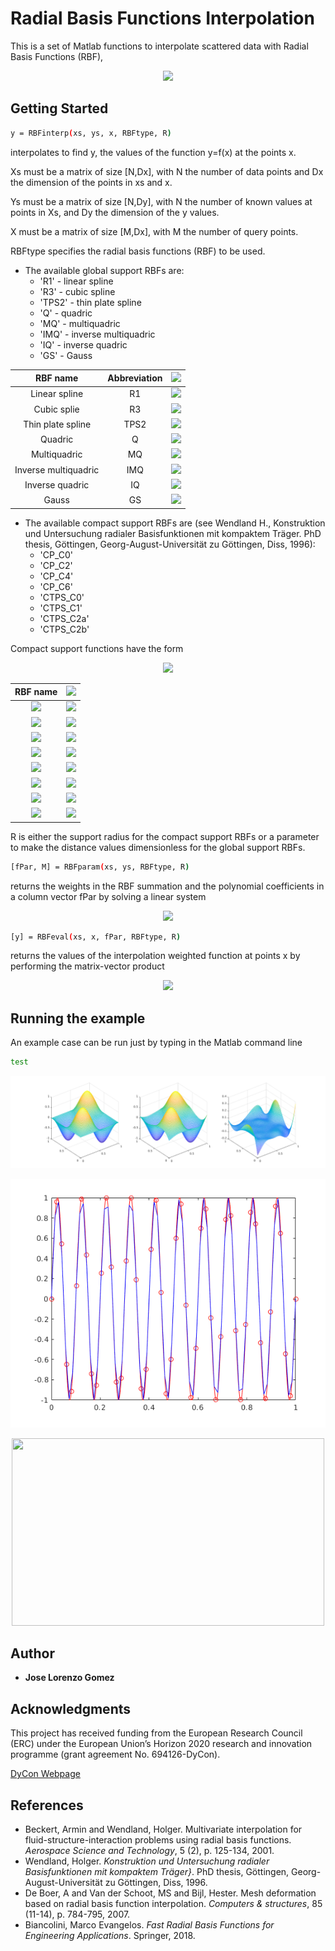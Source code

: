 # Radial Basis Functions Interpolation

This is a set of Matlab functions to interpolate scattered data with Radial Basis Functions (RBF),

<p align="center">
  <img src="https://latex.codecogs.com/gif.latex?F%20%5Cleft%28%20%5Cmathbf%7Bx%7D%20%5Cright%29%20%3D%20%5Csum_%7Bj%3D1%7D%5EN%20%5Cgamma_j%20%5Cvarphi%20%5Cleft%28%20%5C%7C%20%5Cmathbf%7Bx%7D%20-%20%5Cmathbf%7Bx%7D_%7Bs%2C%20j%7D%20%5C%7C_%7B%5Cmathbb%7BR%7D%5Ed%7D%20%5Cright%29%20&plus;%20p%20%5Cleft%28%20%5Cmathbf%7Bx%7D%20%5Cright%29">
</p>


## Getting Started

```sh
y = RBFinterp(xs, ys, x, RBFtype, R)
```
interpolates to find y, the values of the function y=f(x) at the points x.

Xs must be a matrix of size [N,Dx], with N the number of data points and Dx the dimension of the points in xs and x.

Ys must be a matrix of size [N,Dy], with N the number of known values at points in Xs, and Dy the dimension of the y values.

X must be a matrix of size [M,Dx], with M the number of query points.

RBFtype specifies the radial basis functions (RBF) to be used. 

* The available global support RBFs are:
	* 'R1'    - linear spline
	* 'R3'    - cubic spline
	* 'TPS2'  - thin plate spline
	* 'Q'     - quadric
	* 'MQ'    - multiquadric
	* 'IMQ'   - inverse multiquadric
	* 'IQ'    - inverse quadric
	* 'GS'    - Gauss
	
| RBF name | Abbreviation | <img src = "https://latex.codecogs.com/gif.latex?%5Cvarphi%20%5Cleft%28%20r%20%5Cright%29"> |
| :---: | :---: | :---: |
| Linear spline | R1 | <img src = "https://latex.codecogs.com/gif.latex?%5Cepsilon%20r"> |
| Cubic splie | R3 | <img src = "https://latex.codecogs.com/gif.latex?%5Cleft%28%20%5Cepsilon%20r%20%5Cright%29%5E3"> |
| Thin plate spline | TPS2| <img src = "https://latex.codecogs.com/gif.latex?%5Cleft%28%20%5Cepsilon%20r%20%5Cright%29%5E2%20%5Clog%5Cleft%28%20%5Cepsilon%20r%20%5Cright%29%24"> |
| Quadric | Q | <img src = "https://latex.codecogs.com/gif.latex?1%20&plus;%20%5Cleft%28%20%5Cepsilon%20r%20%5Cright%29%5E2"> |
| Multiquadric | MQ | <img src = "https://latex.codecogs.com/gif.latex?%5Csqrt%7B1%20&plus;%20%5Cleft%28%20%5Cepsilon%20r%20%5Cright%29%20%5E2%7D"> |
| Inverse multiquadric | IMQ | <img src = "https://latex.codecogs.com/gif.latex?%5Cfrac%7B1%7D%7B%5Csqrt%7B1%20&plus;%20%5Cleft%28%20%5Cepsilon%20r%20%5Cright%29%20%5E2%7D%7D"> |
| Inverse quadric | IQ | <img src = "https://latex.codecogs.com/gif.latex?%5Cfrac%7B1%7D%7B%201%20&plus;%20%5Cleft%28%20%5Cepsilon%20r%20%5Cright%29%20%5E2%20%7D"> |
| Gauss | GS | <img src = "https://latex.codecogs.com/gif.latex?e%5E%7B-%5Cleft%28%5Cepsilon%20r%20%5Cright%29%5E2%7D"> |

* The available compact support RBFs are (see Wendland H., Konstruktion und Untersuchung radialer Basisfunktionen mit kompaktem Träger. PhD  thesis, Göttingen, Georg-August-Universität zu Göttingen, Diss, 1996):
	* 'CP_C0'
	* 'CP_C2'
	* 'CP_C4'
	* 'CP_C6'
	* 'CTPS_C0'
	* 'CTPS_C1'
	* 'CTPS_C2a'
	* 'CTPS_C2b'

Compact support functions have the form

<p align="center">
	<img src = "https://latex.codecogs.com/gif.latex?%5Cvarphi%20%5Cleft%28%20%5Cxi%20%3D%20%5Cfrac%7Br%7D%7BR%7D%20%5Cright%29%20%3D%20%5Cbegin%7Bcases%7D%20f%20%5Cleft%28%20%5Cxi%20%5Cright%29%2C%20%26%200%20%5Cleq%20%5Cxi%20%5Cleq%201%20%5C%5C%200%2C%20%26%20%5Cxi%20%3E%201%20%5Cend%7Bcases%7D">
</p>

| RBF name | <img src = "https://latex.codecogs.com/gif.latex?%5Cvarphi%20%5Cleft%28%20%5Cxi%20%5Cright%29"> |
| :---: | :---: |
| <img src = "https://latex.codecogs.com/gif.latex?%5Ctext%7BCP%20%7D%20%5Cmathcal%7BC%7D%5E0"> | <img src = "https://latex.codecogs.com/gif.latex?%5Cleft%28%201%20-%20%5Cxi%20%5Cright%29%5E2"> |
| <img src = "https://latex.codecogs.com/gif.latex?%5Ctext%7BCP%20%7D%20%5Cmathcal%7BC%7D%5E2"> | <img src = "https://latex.codecogs.com/gif.latex?%5Cleft%28%201%20-%20%5Cxi%20%5Cright%29%5E4%20%5Cleft%28%204%20%5Cxi%20&plus;%201%20%5Cright%29"> |
| <img src = "https://latex.codecogs.com/gif.latex?%5Ctext%7BCP%20%7D%20%5Cmathcal%7BC%7D%5E4">| <img src = "https://latex.codecogs.com/gif.latex?%5Cleft%28%201%20-%20%5Cxi%20%5Cright%29%5E6%20%5Cleft%28%20%5Cfrac%7B35%7D%7B3%7D%20%5Cxi%5E2%20&plus;%206%20%5Cxi%20&plus;%201%20%5Cright%29"> |
| <img src = "https://latex.codecogs.com/gif.latex?%5Ctext%7BCP%20%7D%20%5Cmathcal%7BC%7D%5E6"> | <img src = "https://latex.codecogs.com/gif.latex?%5Cleft%28%201%20-%20%5Cxi%20%5Cright%29%5E8%20%5Cleft%28%2032%20%5Cxi%5E3%20&plus;%2025%20%5Cxi%5E2%20&plus;%208%20%5Cxi%20&plus;%201%20%5Cright%29"> |
| <img src = "https://latex.codecogs.com/gif.latex?%5Ctext%7BCTPS%20%7D%20%5Cmathcal%7BC%7D%5E0"> | <img src = "https://latex.codecogs.com/gif.latex?%5Cleft%28%201%20-%20%5Cxi%20%5Cright%29%5E5"> |
| <img src = "https://latex.codecogs.com/gif.latex?%5Ctext%7BCTPS%20%7D%20%5Cmathcal%7BC%7D%5E1"> | <img src = "https://latex.codecogs.com/gif.latex?1%20&plus;%20%5Cfrac%7B80%7D%7B3%7D%20%5Cxi%5E2%20-%2040%20%5Cxi%5E3%20&plus;%2015%20%5Cxi%5E4%20-%20%5Cfrac%7B8%7D%7B3%7D%20%5Cxi%5E5%20&plus;%2020%20%5Cxi%5E2%20%5Clog%20%5Cxi"> |
| <img src = "https://latex.codecogs.com/gif.latex?%5Ctext%7BCTPS%20%7D%20%5Cmathcal%7BC%7D%5E2_a"> | <img src = "https://latex.codecogs.com/gif.latex?1%20-%2030%20%5Cxi%5E2%20-%2010%20%5Cxi%5E3%20&plus;%2045%20%5Cxi%5E4%20-%206%20%5Cxi%5E5%20-%2060%20%5Cxi%5E3%20%5Clog%20%5Cxi"> |
| <img src = "https://latex.codecogs.com/gif.latex?%5Ctext%7BCTPS%20%7D%20%5Cmathcal%7BC%7D%5E2_b"> | <img src = "https://latex.codecogs.com/gif.latex?1%20-%2020%20%5Cxi%5E2%20&plus;%2080%20%5Cxi%5E3%20-%2045%20%5Cxi%5E4%20-%2016%20%5Cxi%5E5%20&plus;%2060%20%5Cxi%5E4%20%5Clog%20%5Cxi"> |

R is either the support radius for the compact support RBFs or a parameter to make the distance values dimensionless for the global support RBFs.

```sh
[fPar, M] = RBFparam(xs, ys, RBFtype, R)
```

returns the weights in the RBF summation and the polynomial coefficients in a column vector fPar by solving a linear system

<p align="center">
    <img src="https://latex.codecogs.com/gif.latex?%5Cbegin%7Bpmatrix%7D%20%5Cmathbf%7BM%7D%20%26%20%5Cmathbf%7BP%7D_s%20%5C%5C%20%5Cmathbf%7BP%7D_s%5ET%20%26%20%5Cmathbf%7B0%7D%20%5Cend%7Bpmatrix%7D%20%5Cbegin%7Bpmatrix%7D%20%5Cmathbf%7B%5Cgamma%7D%20%5C%5C%20%5Cmathbf%7B%5Cbeta%7D%20%5Cend%7Bpmatrix%7D%20%3D%20%5Cbegin%7Bpmatrix%7D%20%5Cmathbf%7Bf%7D_s%20%5C%5C%20%5Cmathbf%7B0%7D%20%5Cend%7Bpmatrix%7D">
</p>

```sh
[y] = RBFeval(xs, x, fPar, RBFtype, R)
```

returns the values of the interpolation weighted function at points x by performing the matrix-vector product

<p align="center">
    <img src="https://latex.codecogs.com/gif.latex?%5Cmathbf%7Bf%7D%20%3D%20%5Cbegin%7Bpmatrix%7D%20%5Cmathbf%7B%5Chat%7BM%7D%7D%20%26%20%5Cmathbf%7B%5Chat%7BP%7D%7D%20%5Cend%7Bpmatrix%7D%20%5Cbegin%7Bpmatrix%7D%20%5Cmathbf%7B%5Cgamma%7D%20%5C%5C%20%5Cmathbf%7B%5Cbeta%7D%20%5Cend%7Bpmatrix%7D">
</p>

## Running the example

An example case can be run just by typing in the Matlab command line

```sh
test
```

![](test.png)

<p align="center">
  <img src="test2.png">
</p>

<p align="center">
    <img src="animation.gif" width="500" height="300">
</p>

## Author

* **Jose Lorenzo Gomez**

## Acknowledgments

This project has received funding from the European Research Council (ERC) under the European  Union’s Horizon 2020 research and innovation programme (grant agreement No. 694126-DyCon).
 
[DyCon Webpage](http://cmc.deusto.eus/dycon/)

## References

* Beckert, Armin and Wendland, Holger. Multivariate interpolation for fluid-structure-interaction problems using radial basis functions. _Aerospace Science and Technology_, 5 (2), p. 125-134, 2001.
* Wendland, Holger. _Konstruktion und Untersuchung radialer Basisfunktionen mit kompaktem Träger}_. PhD thesis, Göttingen, Georg-August-Universität zu Göttingen, Diss, 1996.
* De Boer, A and Van der Schoot, MS and Bijl, Hester. Mesh deformation based on radial basis function interpolation. _Computers & structures_, 85 (11-14), p. 784-795, 2007.
* Biancolini, Marco Evangelos. _Fast Radial Basis Functions for Engineering Applications_. Springer, 2018.
